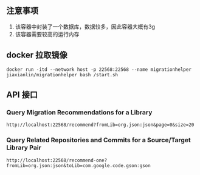 ## 注意事项

1. 该容器中封装了一个数据库，数据较多，因此容器大概有3g
2. 该容器需要较高的运行内存


##  docker 拉取镜像
```
docker run -itd --network host -p 22568:22568 --name migrationhelper jiaxianlin/migrationhelper bash /start.sh
```
## API 接口



### Query Migration Recommendations for a Library

```
http://localhost:22568/recommend?fromLib=org.json:json&page=0&size=20
```

### Query Related Repositories and Commits for a Source/Target Library Pair

```
http://localhost:22568/recommend-one?fromLib=org.json:json&toLib=com.google.code.gson:gson
```
